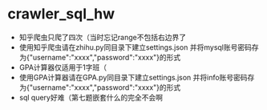 # crawler_sql_hw
* 知乎爬虫只爬了四次（当时忘记range不包括右边界了
* 使用知乎爬虫请在zhihu.py同目录下建立settings.json 并将mysql账号密码存为{"username":"xxxx","password":"xxxx"}的形式
* GPA计算器仅适用于1字班（
* 使用GPA计算器请在GPA.py同目录下建立settings.json 并将info账号密码存为{"username":"xxxx","password":"xxxx"}的形式
* sql query好难（第七题嵌套什么的完全不会啊
